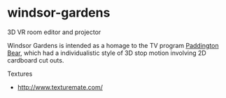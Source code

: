 # windsor-gardens

3D VR room editor and projector

Windsor Gardens is intended as a homage to the TV program [Paddington Bear](https://en.wikipedia.org/wiki/Paddington_(1975_TV_series)), which had a individualistic style of 3D stop motion involving 2D cardboard cut outs.

Textures

 * http://www.texturemate.com/